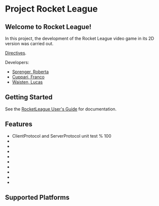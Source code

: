# Project Rocket League

## Welcome to Rocket League!

In this project, the development of the Rocket League video game in its 2D version was carried out. <br/>

[Directives](https://docs.google.com/document/d/1ydDQTjWoBjPnxWz0Sg475QeaCKU-irbYuRWb0VkcJ2o/edit?usp=sharing).

Developers:
* [Sprenger, Roberta](https://github.com/robyspr)
* [Cuppari, Franco](https://github.com/francupp9-12)
* [Waisten, Lucas](https://github.com/LucasWaisten)

## Getting Started

See the [RocketLeague User's Guide](https://github.com/RocketLeague-Taller-de-Programacion-I/TP_RocketLeague/blob/main/UserGuide.md) for
documentation.

## Features

*   ClientProtocol and ServerProtocol unit test % 100
*   
*   
*  
*  
*  
*  
*  
*   
*   

## Supported Platforms


